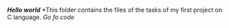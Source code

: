 ***Hello world***
*This folder contains the files of the tasks of my first project on C language.
*Go fo code*
